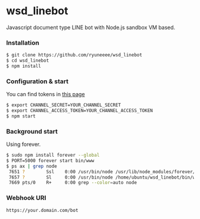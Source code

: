 # wsd_linebot
Javascript document type LINE bot with Node.js sandbox VM based.


### Installation
```bash
$ git clone https://github.com/ryuneeee/wsd_linebot
$ cd wsd_linebot
$ npm install
```


### Configuration & start

You can find tokens in [this page](https://developers.line.me/console/)
```bash
$ export CHANNEL_SECRET=YOUR_CHANNEL_SECRET
$ export CHANNEL_ACCESS_TOKEN=YOUR_CHANNEL_ACCESS_TOKEN
$ npm start
```

### Background start
Using forever.
```bash
$ sudo npm install forever --global
$ PORT=5000 forever start bin/www
$ ps ax | grep node
 7651 ?        Ssl    0:00 /usr/bin/node /usr/lib/node_modules/forever/bin/monitor bin/www
 7657 ?        Sl     0:00 /usr/bin/node /home/ubuntu/wsd_linebot/bin/www
 7669 pts/0    R+     0:00 grep --color=auto node
```


### Webhook URI
```
https://your.domain.com/bot
```
